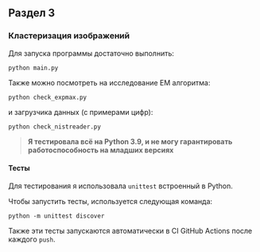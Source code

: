 ## Раздел 3
### Кластеризация изображений

Для запуска программы достаточно выполнить:
```
python main.py
```

Также можно посмотреть на исследование EM алгоритма:
```
python check_expmax.py
```

и загрузчика данных (с примерами цифр):
```
python check_nistreader.py
```
> **Я тестировала всё на Python 3.9, и не могу гарантировать работоспособность на младших версиях**
#### Тесты
Для тестирования я использовала `unittest` встроенный в Python.

Чтобы запустить тесты, используется следующая команда:
```
python -m unittest discover
``` 

Также эти тесты запускаются автоматически в CI GitHub Actions после каждого `push`.
